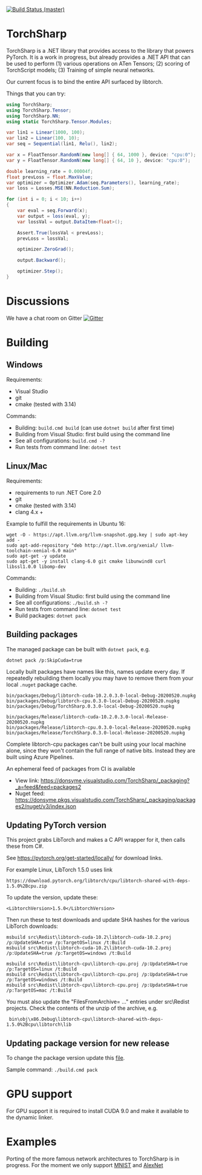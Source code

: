 [![Build Status (master)](https://dev.azure.com/migueldeicaza/TorchSharp/_apis/build/status/xamarin.TorchSharp?branchName=master)](https://dev.azure.com/migueldeicaza/TorchSharp/_build/latest?definitionId=17&branchName=master)  

TorchSharp
==========

TorchSharp is a .NET library that provides access to the library that powers
PyTorch.  It is a work in progress, but already provides a .NET API that can
be used to perform (1) various operations on ATen Tensors; (2) scoring of 
TorchScript models; (3) Training of simple neural networks.

Our current focus is to bind the entire API surfaced by libtorch.

Things that you can try:

```csharp
using TorchSharp;
using TorchSharp.Tensor;
using TorchSharp.NN;
using static TorchSharp.Tensor.Modules;

var lin1 = Linear(1000, 100);
var lin2 = Linear(100, 10);
var seq = Sequential(lin1, Relu(), lin2);

var x = FloatTensor.RandomN(new long[] { 64, 1000 }, device: "cpu:0");
var y = FloatTensor.RandomN(new long[] { 64, 10 }, device: "cpu:0");

double learning_rate = 0.00004f;
float prevLoss = float.MaxValue;
var optimizer = Optimizer.Adam(seq.Parameters(), learning_rate);
var loss = Losses.MSE(NN.Reduction.Sum);

for (int i = 0; i < 10; i++)
{
    var eval = seq.Forward(x);
    var output = loss(eval, y);
    var lossVal = output.DataItem<float>();

    Assert.True(lossVal < prevLoss);
    prevLoss = lossVal;

    optimizer.ZeroGrad();

    output.Backward();

    optimizer.Step();
}
```

Discussions
===========

We have a chat room on Gitter [![Gitter](https://badges.gitter.im/xamarin/TorchSharp.svg)](https://gitter.im/xamarin/TorchSharp?utm_source=badge&utm_medium=badge&utm_campaign=pr-badge)


Building
============


Windows
-----------------------------

Requirements:
- Visual Studio
- git
- cmake (tested with 3.14)

Commands:
- Building: `build.cmd build` (can use  `dotnet build` after first time)
- Building from Visual Studio: first build using the command line
- See all configurations: `build.cmd -?`
- Run tests from command line: `dotnet test`


Linux/Mac
-----------------------------
Requirements:
- requirements to run .NET Core 2.0
- git
- cmake (tested with 3.14)
- clang 4.x +

Example to fulfill the requirements in Ubuntu 16:
```
wget -O - https://apt.llvm.org/llvm-snapshot.gpg.key | sudo apt-key add -
sudo apt-add-repository "deb http://apt.llvm.org/xenial/ llvm-toolchain-xenial-6.0 main"
sudo apt-get -y update
sudo apt-get -y install clang-6.0 git cmake libunwind8 curl libssl1.0.0 libomp-dev
```

Commands:
- Building: `./build.sh`
- Building from Visual Studio: first build using the command line
- See all configurations: `./build.sh -?`
- Run tests from command line: `dotnet test`
- Build packages: `dotnet pack`



Building packages
------------------------

The managed package can be built with `dotnet pack`, e.g.

    dotnet pack /p:SkipCuda=true

Locally built packages have names like this, names update every day.  If repeatedly rebuilding them locally you may have to remove them
from your local `.nuget` package cache.

    bin/packages/Debug/libtorch-cuda-10.2.0.3.0-local-Debug-20200520.nupkg
    bin/packages/Debug/libtorch-cpu.0.3.0-local-Debug-20200520.nupkg
    bin/packages/Debug/TorchSharp.0.3.0-local-Debug-20200520.nupkg

    bin/packages/Release/libtorch-cuda-10.2.0.3.0-local-Release-20200520.nupkg
    bin/packages/Release/libtorch-cpu.0.3.0-local-Release-20200520.nupkg
    bin/packages/Release/TorchSharp.0.3.0-local-Release-20200520.nupkg


Complete libtorch-cpu packages can't be built using your local machine alone, since they won't contain the
full range of native bits. Instead they are built using Azure Pipelines.

An ephemeral feed of packages from CI is available 

* View link: https://donsyme.visualstudio.com/TorchSharp/_packaging?_a=feed&feed=packages2
* Nuget feed: https://donsyme.pkgs.visualstudio.com/TorchSharp/_packaging/packages2/nuget/v3/index.json



Updating PyTorch version
------------------------

This project grabs LibTorch and makes a C API wrapper for it, then calls these from C#.

See https://pytorch.org/get-started/locally/ for download links.

For example Linux, LibTorch 1.5.0 uses link

    https://download.pytorch.org/libtorch/cpu/libtorch-shared-with-deps-1.5.0%2Bcpu.zip

To update the version, update these:

    <LibtorchVersion>1.5.0</LibtorchVersion>

Then run these to test downloads and update SHA hashes for the various LibTorch downloads:

    msbuild src\Redist\libtorch-cuda-10.2\libtorch-cuda-10.2.proj /p:UpdateSHA=true /p:TargetOS=linux /t:Build
    msbuild src\Redist\libtorch-cuda-10.2\libtorch-cuda-10.2.proj /p:UpdateSHA=true /p:TargetOS=windows /t:Build

    msbuild src\Redist\libtorch-cpu\libtorch-cpu.proj /p:UpdateSHA=true /p:TargetOS=linux /t:Build
    msbuild src\Redist\libtorch-cpu\libtorch-cpu.proj /p:UpdateSHA=true /p:TargetOS=windows /t:Build
    msbuild src\Redist\libtorch-cpu\libtorch-cpu.proj /p:UpdateSHA=true /p:TargetOS=mac /t:Build

You must also update the "FilesFromArchive= ..." entries under src\Redist projects. Check the contents
of the unzip of the archive, e.g.

     bin\obj\x86.Debug\libtorch-cpu\libtorch-shared-with-deps-1.5.0%2Bcpu\libtorch\lib


Updating package version for new release
-----------------------------

To change the package version update this [file](https://github.com/xamarin/TorchSharp/blob/master/build/BranchInfo.props).

Sample command: `./build.cmd pack`

GPU support
============
For GPU support it is required to install CUDA 9.0 and make it available to the dynamic linker.

Examples
===========
Porting of the more famous network architectures to TorchSharp is in progress. For the moment we only support [MNIST](https://github.com/xamarin/TorchSharp/blob/master/src/Examples/MNIST.cs) and [AlexNet](https://github.com/xamarin/TorchSharp/blob/master/src/Examples/AlexNet.cs)
